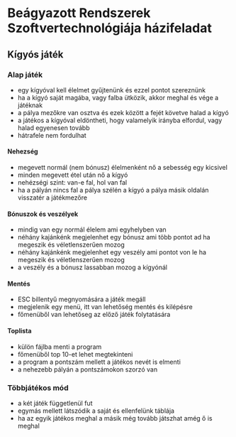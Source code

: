 # Beágyazott Rendszerek Szoftvertechnológiája házifeladat
## Kígyós játék
### Alap játék
- egy kígyóval kell élelmet gyűjtenünk és ezzel pontot szereznünk
- ha a kígyó saját magába, vagy falba ütközik, akkor meghal és vége a játéknak
- a pálya mezőkre van osztva és ezek között a fejét követve halad a kígyó
- a játékos a kígyóval eldöntheti, hogy valamelyik irányba elfordul, vagy halad egyenesen tovább
- hátrafele nem fordulhat
#### Nehezség
- megevett normál (nem bónusz) élelmenként nő a sebesség egy kicsivel
- minden megevett étel után nő a kígyó
- nehézségi szint: van-e fal, hol van fal
- ha a pályán nincs fal a pálya szélén a kígyó a pálya másik oldalán visszatér a játékmezőre
#### Bónuszok és veszélyek
- mindig van egy normál élelem ami egyhelyben van
- néhány kajánkénk megjelenhet egy bónusz ami több pontot ad ha megeszik és véletlenszerűen mozog
- néhány kajánkénk megjelenhet egy veszély ami pontot von le ha megeszik és véletlenszerűen mozog
- a veszély és a bónusz lassabban mozog a kígyónál
#### Mentés
- ESC billentyű megnyomására a játék megáll
- megjelenik egy menü, itt van lehetőség mentés és kilépésre
- főmenüből van lehetőseg az előző játék folytatására
#### Toplista
- külön fájlba menti a program
- főmenüből top 10-et lehet megtekinteni
- a program a pontszám mellett a játékos nevét is elmenti
- a nehezebb pályán a pontszámokon szorzó van

### Többjátékos mód
- a két játék függetlenül fut
- egymás mellett látszódik a saját és ellenfelünk táblája
- ha az egyik játékos meghal a másik még tovább játszhat amég ő is meghal